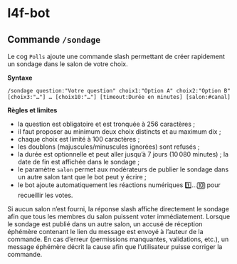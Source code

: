# l4f-bot

## Commande `/sondage`

Le cog `Polls` ajoute une commande slash permettant de créer rapidement un sondage dans le salon de votre choix.

**Syntaxe**

```
/sondage question:"Votre question" choix1:"Option A" choix2:"Option B" [choix3:"…"] … [choix10:"…"] [timeout:Durée en minutes] [salon:#canal]
```

**Règles et limites**

- la question est obligatoire et est tronquée à 256 caractères ;
- il faut proposer au minimum deux choix distincts et au maximum dix ;
- chaque choix est limité à 100 caractères ;
- les doublons (majuscules/minuscules ignorées) sont refusés ;
- la durée est optionnelle et peut aller jusqu’à 7 jours (10 080 minutes) ; la date de fin est affichée dans le sondage ;
- le paramètre `salon` permet aux modérateurs de publier le sondage dans un autre salon tant que le bot peut y écrire ;
- le bot ajoute automatiquement les réactions numériques 1️⃣…🔟 pour recueillir les votes.

Si aucun salon n’est fourni, la réponse slash affiche directement le sondage afin que tous les membres du salon puissent voter immédiatement. Lorsque le sondage est publié dans un autre salon, un accusé de réception éphémère contenant le lien du message est envoyé à l’auteur de la commande. En cas d’erreur (permissions manquantes, validations, etc.), un message éphémère décrit la cause afin que l’utilisateur puisse corriger la commande.

